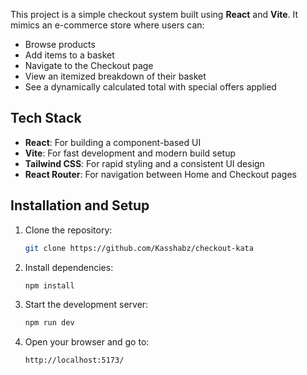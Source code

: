 This project is a simple checkout system built using **React** and **Vite**. It mimics an e-commerce store where users can:

- Browse products
- Add items to a basket
- Navigate to the Checkout page
- View an itemized breakdown of their basket
- See a dynamically calculated total with special offers applied

## Tech Stack

- **React**: For building a component-based UI
- **Vite**: For fast development and modern build setup
- **Tailwind CSS**: For rapid styling and a consistent UI design
- **React Router**: For navigation between Home and Checkout pages

## Installation and Setup
1. Clone the repository:
    ```bash
    git clone https://github.com/Kasshabz/checkout-kata
    ```
2. Install dependencies:
    ```bash
    npm install
    ```
3. Start the development server:
    ```bash
    npm run dev
    ```
4. Open your browser and go to:
    ```
    http://localhost:5173/
    ```